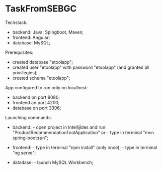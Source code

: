 # TaskFromSEBGC

 Techstack:
  - backend: Java, Spingboot, Maven;
  - frontend: Angular;
  - database: MySQL;
  
  
Prerequisites:
 - created database "etoolapp";
 - created user "etoolapp" with password "etoolapp" (and granted all privillegies);
 - created schema "etoolapp";
 
 
App configured to run only on localhost:
  - backend on port 8080;
  - frontend an port 4200;
  - database on port 3306;
  
  
Launching commands:
  - backend: 
		- open project in IntellijIdes and run "ProductRecommendationToolApplication" or
		- type in terminal "mvn spring-boot:run";
		
  - frontend:
		- type in terminal "npm install" (only once);
		- type in terminal "ng serve";
  - datadase:
		- launch MySQL Workbench;
